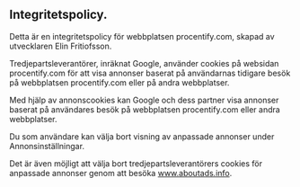 ## Integritetspolicy.

Detta är en integritetspolicy för webbplatsen procentify.com, skapad av utvecklaren Elin Fritiofsson.

Tredjepartsleverantörer, inräknat Google, använder cookies på websidan procentify.com för att visa annonser baserat på användarnas tidigare besök på webbplatsen procentify.com eller på andra webbplatser.

Med hjälp av annonscookies kan Google och dess partner visa annonser baserat på användares besök på webbplatsen procentify.com eller andra webbplatser.

Du som användare kan välja bort visning av anpassade annonser under Annonsinställningar.

Det är även möjligt att välja bort tredjepartsleverantörers cookies för anpassade annonser genom att besöka www.aboutads.info.
